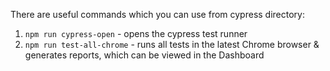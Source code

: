 There are useful commands which you can use from cypress directory:

1. `npm run cypress-open` - opens the cypress test runner
2. `npm run test-all-chrome` - runs all tests in the latest Chrome browser & generates reports, which can be viewed in the Dashboard
